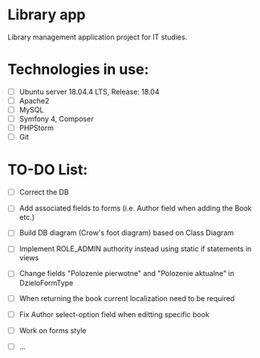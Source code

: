 # Library app
Library management application project for IT studies.

# Technologies in use:
- [ ] Ubuntu server 18.04.4 LTS, Release: 18.04
- [ ] Apache2
- [ ] MySQL
- [ ] Symfony 4, Composer
- [ ] PHPStorm
- [ ] Git

# TO-DO List:
- [ ] Correct the DB
- [ ] Add associated fields to forms (i.e. Author field when adding the Book etc.)
- [ ] Build DB diagram (Crow's foot diagram) based on Class Diagram 
- [ ] Implement ROLE_ADMIN authority instead using static if statements in views
- [ ] Change fields "Polozenie pierwotne" and "Polozenie aktualne" in DzieloFormType
- [ ] When returning the book current localization need to be required
- [ ] Fix Author select-option field when editting specific book
- [ ] Work on forms style
- [ ] ...


